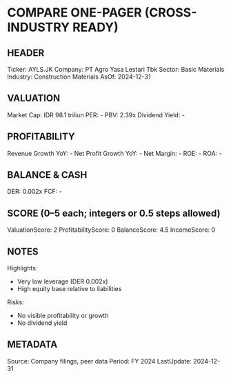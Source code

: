 # COMPARE ONE-PAGER (CROSS-INDUSTRY READY)

## HEADER
Ticker: AYLS.JK
Company: PT Agro Yasa Lestari Tbk
Sector: Basic Materials
Industry: Construction Materials
AsOf: 2024-12-31

## VALUATION
Market Cap: IDR 98.1 triliun
PER: -
PBV: 2.39x
Dividend Yield: -

## PROFITABILITY
Revenue Growth YoY: -
Net Profit Growth YoY: -
Net Margin: -
ROE: -
ROA: -

## BALANCE & CASH
DER: 0.002x
FCF: -

## SCORE (0–5 each; integers or 0.5 steps allowed)
ValuationScore: 2
ProfitabilityScore: 0
BalanceScore: 4.5
IncomeScore: 0

## NOTES
Highlights:
- Very low leverage (DER 0.002x)
- High equity base relative to liabilities

Risks:
- No visible profitability or growth
- No dividend yield

## METADATA
Source: Company filings, peer data
Period: FY 2024
LastUpdate: 2024-12-31